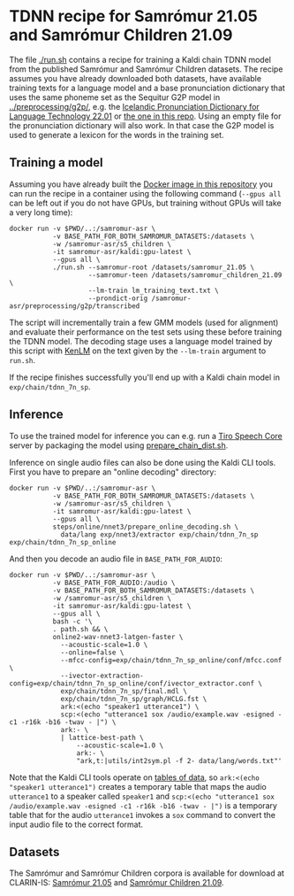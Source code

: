 # TDNN recipe for Samrómur 21.05 and Samrómur Children 21.09

The file [./run.sh](./run.sh) contains a recipe for training a Kaldi chain TDNN
model from the published Samrómur and Samrómur Children datasets. The recipe
assumes you have already downloaded both datasets, have available training texts
for a language model and a base pronunciation dictionary that uses the same
phoneme set as the Sequitur G2P model in
[../preprocessing/g2p/](../preprocessing/g2p/), e.g. the [Icelandic
Pronunciation Dictionary for Language Technology
22.01](http://hdl.handle.net/20.500.12537/331) or [the one in this
repo](../preprocessing/g2p/transcribed). Using an empty file for the
pronunciation dictionary will also work. In that case the G2P model is used to
generate a lexicon for the words in the training set.

## Training a model

Assuming you have already built the [Docker image in this
repository](../docker/Dockerfile) you can run the recipe in a container using
the following command (`--gpus all` can be left out if you do not have GPUs, but
training without GPUs will take a very long time):

``` shell
docker run -v $PWD/..:/samromur-asr \
           -v BASE_PATH_FOR_BOTH_SAMROMUR_DATASETS:/datasets \
           -w /samromur-asr/s5_children \
           -it samromur-asr/kaldi:gpu-latest \
           --gpus all \
           ./run.sh --samromur-root /datasets/samromur_21.05 \
                    --samromur-teen /datasets/samromur_children_21.09 \
                    --lm-train lm_training_text.txt \
                    --prondict-orig /samromur-asr/preprocessing/g2p/transcribed
```

The script will incrementally train a few GMM models (used for alignment) and
evaluate their performance on the test sets using these before training the TDNN
model. The decoding stage uses a language model trained by this script with
[KenLM](https://kheafield.com/code/kenlm/) on the text given by the `--lm-train`
argument to `run.sh`.

If the recipe finishes successfully you'll end up with a Kaldi chain model in
`exp/chain/tdnn_7n_sp`.

## Inference

To use the trained model for inference you can e.g. run a [Tiro Speech
Core](https://github.com/icelandic-lt/tiro-speech-core) server by packaging the
model using
[prepare_chain_dist.sh](https://github.com/icelandic-lt/tiro-speech-core/blob/master/tools/models/prepare_chain_dist.sh).

Inference on single audio files can also be done using the Kaldi CLI
tools. First you have to prepare an "online decoding" directory:

``` shell
docker run -v $PWD/..:/samromur-asr \
           -v BASE_PATH_FOR_BOTH_SAMROMUR_DATASETS:/datasets \
           -w /samromur-asr/s5_children \
           -it samromur-asr/kaldi:gpu-latest \
           --gpus all \
           steps/online/nnet3/prepare_online_decoding.sh \
             data/lang exp/nnet3/extractor exp/chain/tdnn_7n_sp exp/chain/tdnn_7n_sp_online
```

And then you decode an audio file in `BASE_PATH_FOR_AUDIO`:

``` shell
docker run -v $PWD/..:/samromur-asr \
           -v BASE_PATH_FOR_AUDIO:/audio \
           -v BASE_PATH_FOR_BOTH_SAMROMUR_DATASETS:/datasets \
           -w /samromur-asr/s5_children \
           -it samromur-asr/kaldi:gpu-latest \
           --gpus all \
           bash -c '\
           . path.sh && \
           online2-wav-nnet3-latgen-faster \
             --acoustic-scale=1.0 \
             --online=false \
             --mfcc-config=exp/chain/tdnn_7n_sp_online/conf/mfcc.conf \
             --ivector-extraction-config=exp/chain/tdnn_7n_sp_online/conf/ivector_extractor.conf \
             exp/chain/tdnn_7n_sp/final.mdl \
             exp/chain/tdnn_7n_sp/graph/HCLG.fst \
             ark:<(echo "speaker1 utterance1") \
             scp:<(echo "utterance1 sox /audio/example.wav -esigned -c1 -r16k -b16 -twav - |") \
             ark:- \
             | lattice-best-path \
                 --acoustic-scale=1.0 \
                 ark:- \
                 "ark,t:|utils/int2sym.pl -f 2- data/lang/words.txt"'
```

Note that the Kaldi CLI tools operate on [tables of
data](http://kaldi-asr.org/doc/io_tut.html#io_tut_table), so `ark:<(echo
"speaker1 utterance1")` creates a temporary table that maps the audio
`utterance1` to a speaker called `speaker1` and `scp:<(echo "utterance1 sox
/audio/example.wav -esigned -c1 -r16k -b16 -twav - |")` is a temporary table that for
the audio `utterance1` invokes a `sox` command to convert the input audio file
to the correct format.

## Datasets

The Samrómur and Samrómur Children corpora is available for download at
CLARIN-IS: [Samrómur 21.05](http://hdl.handle.net/20.500.12537/189) and
[Samrómur Children 21.09](http://hdl.handle.net/20.500.12537/185).
